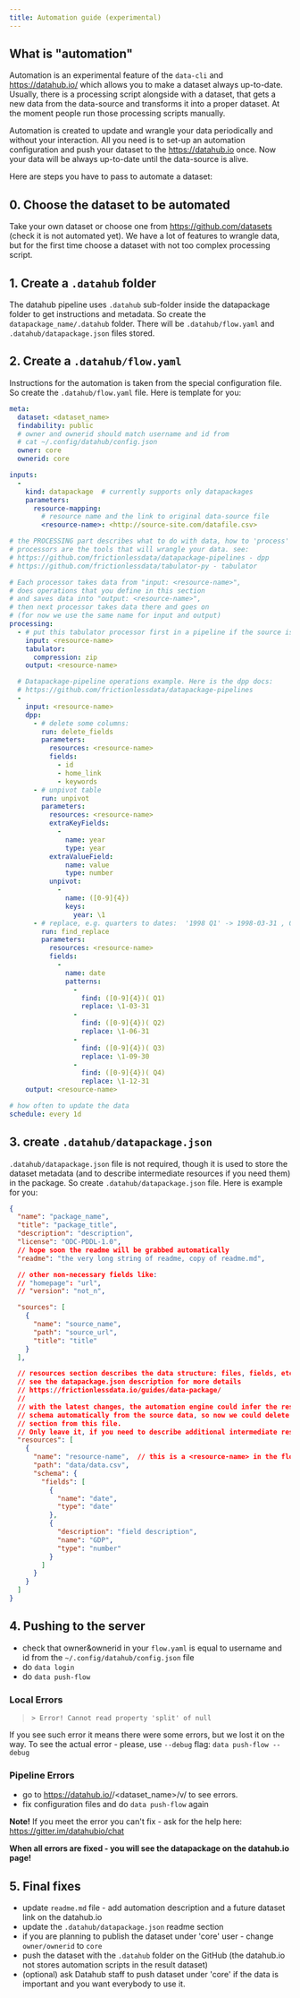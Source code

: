 ```yaml
---
title: Automation guide (experimental)
---
```


## What is "automation"

Automation is an experimental feature of the `data-cli` and https://datahub.io/ which allows you to make a dataset always up-to-date. Usually, there is a processing script alongside with a dataset, that gets a new data from the data-source and transforms it into a proper dataset. At the moment people run those processing scripts manually.

Automation is created to update and wrangle your data periodically and without your interaction. All you need is to set-up an automation configuration and push your dataset to the https://datahub.io once. Now your data will be always up-to-date until the data-source is alive.

Here are steps you have to pass to automate a dataset:

## 0. Choose the dataset to be automated

Take your own dataset or choose one from https://github.com/datasets (check it is not automated yet). We have a lot of features to wrangle data, but for the first time choose a dataset with not too complex processing script.

## 1. Create a `.datahub` folder

The datahub pipeline uses `.datahub` sub-folder inside the datapackage folder to get instructions and metadata. So create the `datapackage_name/.datahub` folder.
There will be `.datahub/flow.yaml` and `.datahub/datapackage.json` files stored.

## 2. Create a `.datahub/flow.yaml`

Instructions for the automation is taken from the special configuration file. So create the `.datahub/flow.yaml` file. Here is template for you:

```yaml
meta:
  dataset: <dataset_name>
  findability: public
  # owner and ownerid should match username and id from
  # cat ~/.config/datahub/config.json
  owner: core
  ownerid: core

inputs:
  -
    kind: datapackage  # currently supports only datapackages
    parameters:
      resource-mapping:
        # resource name and the link to original data-source file
        <resource-name>: <http://source-site.com/datafile.csv>

# the PROCESSING part describes what to do with data, how to 'process' it
# processors are the tools that will wrangle your data. see:
# https://github.com/frictionlessdata/datapackage-pipelines - dpp
# https://github.com/frictionlessdata/tabulator-py - tabulator

# Each processor takes data from "input: <resource-name>",
# does operations that you define in this section
# and saves data into "output: <resource-name>",
# then next processor takes data there and goes on
# (for now we use the same name for input and output)
processing:
  - # put this tabulator processor first in a pipeline if the source is zipped
    input: <resource-name>
    tabulator:
      compression: zip
    output: <resource-name>

  # Datapackage-pipeline operations example. Here is the dpp docs:
  # https://github.com/frictionlessdata/datapackage-pipelines
  -
    input: <resource-name>
    dpp:
      - # delete some columns:
        run: delete_fields
        parameters:
          resources: <resource-name>
          fields:
            - id
            - home_link
            - keywords
      - # unpivot table
        run: unpivot
        parameters:
          resources: <resource-name>
          extraKeyFields:
            -
              name: year
              type: year
          extraValueField:
              name: value
              type: number
          unpivot:
            -
              name: ([0-9]{4})
              keys:
                year: \1
      - # replace, e.g. quarters to dates:  '1998 Q1' -> 1998-03-31 , Q2 -> 06-31, etc
        run: find_replace
        parameters:
          resources: <resource-name>
          fields:
            -
              name: date
              patterns:
                -
                  find: ([0-9]{4})( Q1)
                  replace: \1-03-31
                -
                  find: ([0-9]{4})( Q2)
                  replace: \1-06-31
                -
                  find: ([0-9]{4})( Q3)
                  replace: \1-09-30
                -
                  find: ([0-9]{4})( Q4)
                  replace: \1-12-31
    output: <resource-name>

# how often to update the data
schedule: every 1d
```

## 3. create `.datahub/datapackage.json`

`.datahub/datapackage.json` file is not required, though it is used to store the dataset metadata (and to describe intermediate resources if you need them) in the package.
So create `.datahub/datapackage.json` file. Here is example for you:

```json
{
  "name": "package_name",
  "title": "package_title",
  "description": "description",
  "license": "ODC-PDDL-1.0",
  // hope soon the readme will be grabbed automatically
  "readme": "the very long string of readme, copy of readme.md",

  // other non-necessary fields like:
  // "homepage": "url",
  // "version": "not_n",

  "sources": [
    {
      "name": "source_name",
      "path": "source_url",
      "title": "title"
    }
  ],

  // resources section describes the data structure: files, fields, etc
  // see the datapackage.json description for more details
  // https://frictionlessdata.io/guides/data-package/
  //
  // with the latest changes, the automation engine could infer the resource
  // schema automatically from the source data, so now we could delete 'resources'
  // section from this file.
  // Only leave it, if you need to describe additional intermediate resources.
  "resources": [
    {
      "name": "resource-name",  // this is a <resource-name> in the flow.yaml
      "path": "data/data.csv",
      "schema": {
        "fields": [
          {
            "name": "date",
            "type": "date"
          },
          {
            "description": "field description",
            "name": "GDP",
            "type": "number"
          }
        ]
      }
    }
  ]
}
```

## 4. Pushing to the server
* check that owner&ownerid in your `flow.yaml` is equal to username and id from the `~/.config/datahub/config.json` file
* do `data login`
* do `data push-flow`

### Local Errors

> `> Error! Cannot read property 'split' of null`

If you see such error it means there were some errors, but we lost it on the way. To see the actual error - please, use `--debug` flag: `data push-flow --debug`

### Pipeline Errors

* go to https://datahub.io/<username>/<dataset_name>/v/<n> to see errors.
* fix configuration files and do `data push-flow` again

**Note!** If you meet the error you can't fix - ask for the help here: https://gitter.im/datahubio/chat

**When all errors are fixed - you will see the datapackage on the datahub.io page!**

## 5. Final fixes
* update `readme.md` file - add automation description and a future dataset link on the datahub.io
* update the `.datahub/datapackage.json` readme section
* if you are planning to publish the dataset under 'core' user - change `owner/ownerid` to `core`
* push the dataset with the `.datahub` folder on the GitHub (the datahub.io not stores automation scripts in the result dataset)
* (optional) ask Datahub staff to push dataset under 'core' if the data is important and you want everybody to use it.
